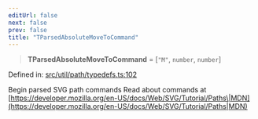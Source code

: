 ```yaml
---
editUrl: false
next: false
prev: false
title: "TParsedAbsoluteMoveToCommand"
---
```


> **TParsedAbsoluteMoveToCommand** = \[`"M"`, `number`, `number`\]

Defined in: [src/util/path/typedefs.ts:102](https://github.com/fabricjs/fabric.js/blob/9a792f4b7b8031f02ec7ea4ce8c99f810e45cfec/src/util/path/typedefs.ts#L102)

Begin parsed SVG path commands
Read about commands at [https://developer.mozilla.org/en-US/docs/Web/SVG/Tutorial/Paths\|MDN](https://developer.mozilla.org/en-US/docs/Web/SVG/Tutorial/Paths|MDN)
